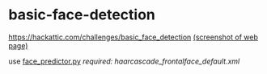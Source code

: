 # basic-face-detection
https://hackattic.com/challenges/basic_face_detection [(screenshot of web page)](https://github.com/2jacobtan/basic-face-detection/blob/master/Basic%20Face%20Detection.PNG)

use [face_predictor.py](https://github.com/2jacobtan/basic-face-detection/blob/master/face_predictor.py)
*required: haarcascade_frontalface_default.xml*
